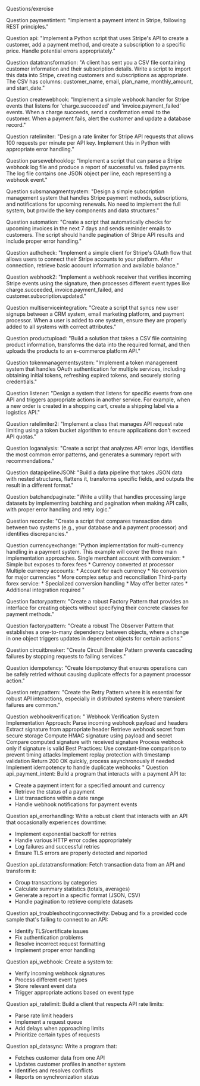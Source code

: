 Questions/exercise

Question paymentintent:
"Implement a payment intent in Stripe, following REST principles."

Question api:
"Implement a Python script that uses Stripe's API to create a customer, add a payment method, and create a subscription to a specific price. Handle potential errors appropriately."

Question datatransformation:
"A client has sent you a CSV file containing customer information and their subscription details. Write a script to import this data into Stripe, creating customers and subscriptions as appropriate. The CSV has columns: customer_name, email, plan_name, monthly_amount, and start_date."

Question createwebhook:
"Implement a simple webhook handler for Stripe events that listens for 'charge.succeeded' and 'invoice.payment_failed' events. When a charge succeeds, send a confirmation email to the customer. When a payment fails, alert the customer and update a database record."

Question ratelimiter:
"Design a rate limiter for Stripe API requests that allows 100 requests per minute per API key. Implement this in Python with appropriate error handling."

Question parsewebhooklog:
"Implement a script that can parse a Stripe webhook log file and produce a report of successful vs. failed payments. The log file contains one JSON object per line, each representing a webhook event."

Question subsmanagmentsystem:
"Design a simple subscription management system that handles Stripe payment methods, subscriptions, and notifications for upcoming renewals. No need to implement the full system, but provide the key components and data structures."

Question automation:
"Create a script that automatically checks for upcoming invoices in the next 7 days and sends reminder emails to customers. The script should handle pagination of Stripe API results and include proper error handling."

Question authcheck:
"Implement a simple client for Stripe's OAuth flow that allows users to connect their Stripe accounts to your platform. After connection, retrieve basic account information and available balance."

Question webhook2: 
"Implement a webhook receiver that verifies incoming Stripe events using the signature, then processes different event types like charge.succeeded, invoice.payment_failed, and customer.subscription.updated."

Question multiserviceintegration: 
"Create a script that syncs new user signups between a CRM system, email marketing platform, and payment processor. When a user is added to one system, ensure they are properly added to all systems with correct attributes."

Question productupload: 
"Build a solution that takes a CSV file containing product information, transforms the data into the required format, and then uploads the products to an e-commerce platform API."

Question tokenmanagementsystem: 
"Implement a token management system that handles OAuth authentication for multiple services, including obtaining initial tokens, refreshing expired tokens, and securely storing credentials."

Question listener: 
"Design a system that listens for specific events from one API and triggers appropriate actions in another service. For example, when a new order is created in a shopping cart, create a shipping label via a logistics API."

Question ratelimiter2: 
"Implement a class that manages API request rate limiting using a token bucket algorithm to ensure applications don't exceed API quotas."

Question loganalysis: 
"Create a script that analyzes API error logs, identifies the most common error patterns, and generates a summary report with recommendations."

Question datapipelineJSON: 
"Build a data pipeline that takes JSON data with nested structures, flattens it, transforms specific fields, and outputs the result in a different format."

Question batchandpaginate: 
"Write a utility that handles processing large datasets by implementing batching and pagination when making API calls, with proper error handling and retry logic."

Question reconcile: 
"Create a script that compares transaction data between two systems (e.g., your database and a payment processor) and identifies discrepancies."

Question currencyexchange: 
"Python implementation for multi-currency handling in a payment system. This example will cover the three main implementation approaches.
Single merchant account with conversion:
      * Simple but exposes to forex fees
      * Currency converted at processor
 Multiple currency accounts:
      * Account for each currency
      * No conversion for major currencies
      * More complex setup and reconciliation
Third-party forex service:
      * Specialized conversion handling
      * May offer better rates
      * Additional integration required
"

Question factorypattern: 
"Create a robust Factory Pattern that provides an interface for creating objects without specifying their concrete classes for payment methods."

Question factorypattern: 
"Create a robust The Observer Pattern that establishes a one-to-many dependency between objects, where a change in one object triggers updates in dependent objects for certain actions."

Question circuitbreaker: 
"Create Circuit Breaker Pattern prevents cascading failures by stopping requests to failing services."

Question idempotency:
"Create Idempotency that ensures operations can be safely retried without causing duplicate effects for a payment processor action."

Question retrypattern:
"Create the Retry Pattern where it is essential for robust API interactions, especially in distributed systems where transient failures are common."

Question webhookverification:
"
Webhook Verification System
Implementation Approach:
   Parse incoming webhook payload and headers
   Extract signature from appropriate header
   Retrieve webhook secret from secure storage
   Compute HMAC signature using payload and secret
   Compare computed signature with received signature
   Process webhook only if signature is valid
Best Practices:
   Use constant-time comparison to prevent timing attacks
   Implement replay protection with timestamp validation
   Return 200 OK quickly, process asynchronously if needed
   Implement idempotency to handle duplicate webhooks
"
Question api_payment_intent:
Build a program that interacts with a payment API to:
- Create a payment intent for a specified amount and currency
- Retrieve the status of a payment
- List transactions within a date range
- Handle webhook notifications for payment events

Question api_errorhandling:
Write a robust client that interacts with an API that occasionally experiences downtime:
- Implement exponential backoff for retries
- Handle various HTTP error codes appropriately
- Log failures and successful retries
- Ensure TLS errors are properly detected and reported

Question api_datatransformation:
Fetch transaction data from an API and transform it:
- Group transactions by categories
- Calculate summary statistics (totals, averages)
- Generate a report in a specific format (JSON, CSV)
- Handle pagination to retrieve complete datasets

Question api_troubleshootingconnectivity:
Debug and fix a provided code sample that's failing to connect to an API:
- Identify TLS/certificate issues
- Fix authentication problems
- Resolve incorrect request formatting
- Implement proper error handling

Question api_webhook:
Create a system to:
- Verify incoming webhook signatures
- Process different event types
- Store relevant event data
- Trigger appropriate actions based on event type

Question api_ratelimit:
Build a client that respects API rate limits:
- Parse rate limit headers
- Implement a request queue
- Add delays when approaching limits
- Prioritize certain types of requests

Question api_datasync:
Write a program that:
- Fetches customer data from one API
- Updates customer profiles in another system
- Identifies and resolves conflicts
- Reports on synchronization status